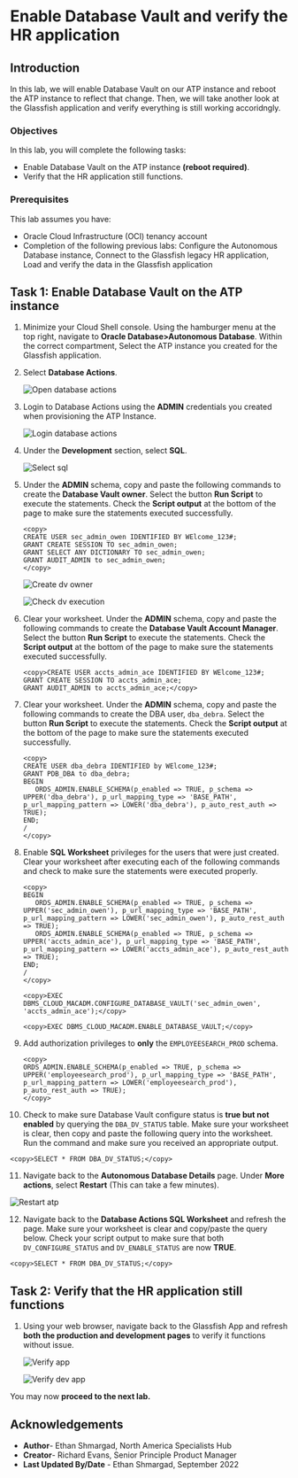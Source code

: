 # Enable Database Vault and verify the HR application

## Introduction

In this lab, we will enable Database Vault on our ATP instance and reboot the ATP instance to reflect that change. Then, we will take another look at the Glassfish application and verify everything is still working accoridngly.


### Objectives

In this lab, you will complete the following tasks:

- Enable Database Vault on the ATP instance **(reboot required)**.
- Verify that the HR application still functions.
  
### Prerequisites

This lab assumes you have:
- Oracle Cloud Infrastructure (OCI) tenancy account
- Completion of the following previous labs: Configure the Autonomous Database instance, Connect to the Glassfish legacy HR application, Load and verify the data in the Glassfish application

## Task 1: Enable Database Vault on the ATP instance

1. Minimize your Cloud Shell console. Using the hamburger menu at the top right, navigate to **Oracle Database>Autonomous Database**. Within the correct compartment, Select the ATP instance you created for the Glassfish application.

2. Select **Database Actions**.

   ![Open database actions](images/database-actions.png)

3. Login to Database Actions using the **ADMIN** credentials you created when provisioning the ATP Instance.

   ![Login database actions](images/db-actions-login.png)

4. Under the **Development** section, select **SQL**.

   ![Select sql](images/select-sql.png)

5. Under the **ADMIN** schema, copy and paste the following commands to create the **Database Vault owner**. Select the button **Run Script** to execute the statements. Check the **Script output** at the bottom of the page to make sure the statements executed successfully.

   ```
   <copy>
   CREATE USER sec_admin_owen IDENTIFIED BY WElcome_123#;
   GRANT CREATE SESSION TO sec_admin_owen;
   GRANT SELECT ANY DICTIONARY TO sec_admin_owen;
   GRANT AUDIT_ADMIN to sec_admin_owen;
   </copy>
   ```

   ![Create dv owner](images/create-dv-owner.png)

   ![Check dv execution](images/check-dv-execution.png)

6. Clear your worksheet. Under the **ADMIN** schema, copy and paste the following commands to create the **Database Vault Account Manager**. Select the button **Run Script** to execute the statements. Check the **Script output** at the bottom of the page to make sure the statements executed successfully.

   ```
   <copy>CREATE USER accts_admin_ace IDENTIFIED BY WElcome_123#;
   GRANT CREATE SESSION TO accts_admin_ace;
   GRANT AUDIT_ADMIN to accts_admin_ace;</copy>
   ```
7. Clear your worksheet. Under the **ADMIN** schema, copy and paste the following commands to create the DBA user, `dba_debra`. Select the button **Run Script** to execute the statements. Check the **Script output** at the bottom of the page to make sure the statements executed successfully.

   ```
   <copy>
   CREATE USER dba_debra IDENTIFIED by WElcome_123#;
   GRANT PDB_DBA to dba_debra;
   BEGIN
      ORDS_ADMIN.ENABLE_SCHEMA(p_enabled => TRUE, p_schema => UPPER('dba_debra'), p_url_mapping_type => 'BASE_PATH', p_url_mapping_pattern => LOWER('dba_debra'), p_auto_rest_auth => TRUE);
   END;
   /
   </copy>
   ```

8. Enable **SQL Worksheet** privileges for the users that were just created. Clear your worksheet after executing each of the following commands and check to make sure the statements were executed properly.

   ```
   <copy>
   BEGIN
      ORDS_ADMIN.ENABLE_SCHEMA(p_enabled => TRUE, p_schema => UPPER('sec_admin_owen'), p_url_mapping_type => 'BASE_PATH', p_url_mapping_pattern => LOWER('sec_admin_owen'), p_auto_rest_auth => TRUE);
      ORDS_ADMIN.ENABLE_SCHEMA(p_enabled => TRUE, p_schema => UPPER('accts_admin_ace'), p_url_mapping_type => 'BASE_PATH', p_url_mapping_pattern => LOWER('accts_admin_ace'), p_auto_rest_auth => TRUE);
   END;
   /
   </copy>
   ```

   ```
   <copy>EXEC DBMS_CLOUD_MACADM.CONFIGURE_DATABASE_VAULT('sec_admin_owen', 'accts_admin_ace');</copy>
   ```

   ```
   <copy>EXEC DBMS_CLOUD_MACADM.ENABLE_DATABASE_VAULT;</copy>
   ```

9. Add authorization privileges to **only** the `EMPLOYEESEARCH_PROD` schema.

   ```
   <copy>
   ORDS_ADMIN.ENABLE_SCHEMA(p_enabled => TRUE, p_schema => UPPER('employeesearch_prod'), p_url_mapping_type => 'BASE_PATH', p_url_mapping_pattern => LOWER('employeesearch_prod'), p_auto_rest_auth => TRUE);
   </copy>
   ```

10. Check to make sure Database Vault configure status is **true but not enabled** by querying the `DBA_DV_STATUS` table. Make sure your worksheet is clear, then copy and paste the following query into the worksheet. Run the command and make sure you received an appropriate output.

   ```
   <copy>SELECT * FROM DBA_DV_STATUS;</copy>
   ```

11. Navigate back to the **Autonomous Database Details** page. Under **More actions**, select **Restart** (This can take a few minutes).

   ![Restart atp](images/restart-atp.png)

12. Navigate back to the **Database Actions SQL Worksheet** and refresh the page. Make sure your worksheet is clear and copy/paste the query below. Check your script output to make sure that both `DV_CONFIGURE_STATUS` and `DV_ENABLE_STATUS` are now **TRUE**.

   ```
   <copy>SELECT * FROM DBA_DV_STATUS;</copy>
   ```

## Task 2: Verify that the HR application still functions

1. Using your web browser, navigate back to the Glassfish App and refresh **both the production and development pages** to verify it functions without issue. 

   ![Verify app](images/front-page-prod.png)

   ![Verify dev app](images/front-page-dev.png)


You may now **proceed to the next lab.**

## Acknowledgements

- **Author**- Ethan Shmargad, North America Specialists Hub
- **Creator**- Richard Evans, Senior Principle Product Manager
- **Last Updated By/Date** - Ethan Shmargad, September 2022
